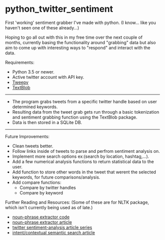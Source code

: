 # python_twitter_sentiment

First 'working' sentiment grabber I've made with python.  (I know... like you haven't seen one of these already...)

Hoping to go all out with this in my free time over the next couple of months,
currently basing the functionality around "grabbing" data but also aim to 
come up with interesting ways to "respond" and interact with the data.

Requirements:
- Python 3.5 or newer.
- Active twitter account with API key.
- [Tweepy](https://github.com/tweepy/tweepy)
- [TextBlob](https://github.com/sloria/textblob)
**** 
- The program grabs tweets from a specific twitter handle based on user
  determined keywords.
- Resulting data from the tweet grab gets run through a basic tokenization
  and sentiment grabbing function using the TextBlob package.
- Data is then stored in a SQLite DB.

****

Future Improvements:
- Clean tweets better.
- Follow links inside of tweets to parse and perfrom sentiment analysis on.
- Implement more search options ex:(search by location, hashtag,...).
- Add a few numerical analysis functions to return statistical data to 
  the user.
- Add function to store other words in the tweet that werent the selected
  keywords, for future comparisons/analysis.
- Add compare functions:
	- Compare by twitter handles
	- Compare by keyword
	
Further Reading and Resources: (Some of these are for NLTK package,
which isn't currently being used as of late.)
- [noun-phrase extractor code](https://gist.github.com/shlomibabluki/5539628)
- [noun-phrase extractor article](https://thetokenizer.com/2013/05/09/efficient-way-to-extract-the-main-topics-of-a-sentence/)
- [twitter sentiment-analysis article series](https://towardsdatascience.com/another-twitter-sentiment-analysis-with-python-part-5-50b4e87d9bdd)
- [intent/contextual semantic search article](https://towardsdatascience.com/sentiment-analysis-concept-analysis-and-applications-6c94d6f58c17)


